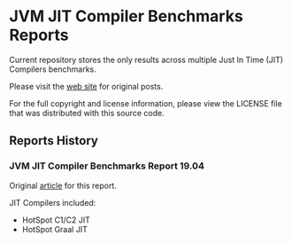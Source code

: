 # JVM JIT Compiler Benchmarks Reports

Current repository stores the only results across multiple Just In Time (JIT) Compilers benchmarks.

Please visit the [web site](https://www.ionutbalosin.com) for original posts.

For the full copyright and license information, please view the LICENSE file that was distributed with this source code.

## Reports History

### JVM JIT Compiler Benchmarks Report 19.04

Original [article](https://ionutbalosin.com/2019/04/jvm-jit-compilers-benchmarks-report-19-04) for this report.

JIT Compilers included:   
* HotSpot C1/C2 JIT
* HotSpot Graal JIT
